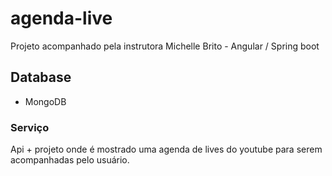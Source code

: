 # agenda-live
Projeto acompanhado pela instrutora Michelle Brito - Angular / Spring boot
## Database
- MongoDB
### Serviço
Api + projeto onde é mostrado uma agenda de lives do youtube para serem acompanhadas pelo usuário.
